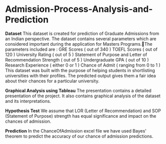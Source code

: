 # Admission-Process-Analysis-and-Prediction

<b>Dataset</b>
This dataset is created for prediction of Graduate Admissions from an Indian perspective.
The dataset contains several parameters which are considered important during the application for Masters Programs.The parameters included are :
GRE Scores ( out of 340 )
TOEFL Scores ( out of 120 )
University Rating ( out of 5 )
Statement of Purpose and Letter of Recommendation Strength ( out of 5 )
Undergraduate GPA ( out of 10 )
Research Experience ( either 0 or 1 )
Chance of Admit ( ranging from 0 to 1 )
This dataset was built with the purpose of helping students in shortlisting universities with their profiles. The predicted output gives them a fair idea about their chances for a particular university.

<b>Graphical Analysis using Tableau</b>
The presentation contains a detailed presentation of the project. It also contains graphical analysis of the dataset and its interpretations.

<b>Hypothesis Test</b>
We assume that LOR (Letter of Recommendation) and SOP (Statement of Purpose) strength has equal significance and impact on the chances of admission.

<b>Prediction</b>
In the ChanceOfAdmission excel file we have used Bayes' theorem to predict the accuracy of our chance of admission predictions.

